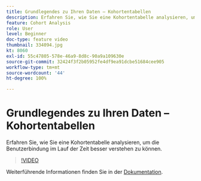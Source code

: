 ```yaml
---
title: Grundlegendes zu Ihren Daten – Kohortentabellen
description: Erfahren Sie, wie Sie eine Kohortentabelle analysieren, um die Benutzerbindung im Lauf der Zeit besser verstehen zu können.
feature: Cohort Analysis
role: User
level: Beginner
doc-type: feature video
thumbnail: 334094.jpg
kt: 8060
exl-id: 55c47805-578e-46a9-8d8c-90a9a109630e
source-git-commit: 32424f3f2b05952fe4df9ea91dcbe51684cee905
workflow-type: tm+mt
source-wordcount: '44'
ht-degree: 100%

---
```


# Grundlegendes zu Ihren Daten – Kohortentabellen

Erfahren Sie, wie Sie eine Kohortentabelle analysieren, um die Benutzerbindung im Lauf der Zeit besser verstehen zu können.

>[!VIDEO](https://video.tv.adobe.com/v/334094/?quality=12&learn=on)

Weiterführende Informationen finden Sie in der [Dokumentation](https://experienceleague.adobe.com/docs/analytics/analyze/analysis-workspace/visualizations/cohort-table/cohort-analysis.html?lang=de).
